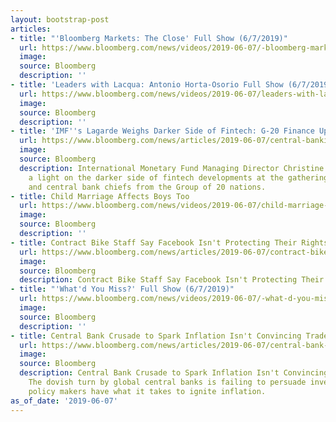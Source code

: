 ```yaml
---
layout: bootstrap-post
articles:
- title: "'Bloomberg Markets: The Close' Full Show (6/7/2019)"
  url: https://www.bloomberg.com/news/videos/2019-06-07/-bloomberg-markets-the-close-full-show-6-7-2019-video
  image: 
  source: Bloomberg
  description: ''
- title: 'Leaders with Lacqua: Antonio Horta-Osorio Full Show (6/7/2019)'
  url: https://www.bloomberg.com/news/videos/2019-06-07/leaders-with-lacqua-antonio-horta-osorio-full-show-6-7-2019-video
  image: 
  source: Bloomberg
  description: ''
- title: 'IMF''s Lagarde Weighs Darker Side of Fintech: G-20 Finance Update'
  url: https://www.bloomberg.com/news/articles/2019-06-07/central-banking-heroes-gather-g-20-finance-meetings-update
  image: 
  source: Bloomberg
  description: International Monetary Fund Managing Director Christine Lagarde shone
    a light on the darker side of fintech developments at the gathering of finance
    and central bank chiefs from the Group of 20 nations.
- title: Child Marriage Affects Boys Too
  url: https://www.bloomberg.com/news/videos/2019-06-07/child-marriage-affects-boys-too-video
  image: 
  source: Bloomberg
  description: ''
- title: Contract Bike Staff Say Facebook Isn't Protecting Their Rights
  url: https://www.bloomberg.com/news/articles/2019-06-07/contract-bike-staff-say-facebook-isn-t-protecting-their-rights
  image: 
  source: Bloomberg
  description: Contract Bike Staff Say Facebook Isn't Protecting Their Rights bloomberg.com
- title: "'What'd You Miss?' Full Show (6/7/2019)"
  url: https://www.bloomberg.com/news/videos/2019-06-07/-what-d-you-miss-full-show-6-7-2019-video
  image: 
  source: Bloomberg
  description: ''
- title: Central Bank Crusade to Spark Inflation Isn't Convincing Traders - Bloomberg
  url: https://www.bloomberg.com/news/articles/2019-06-07/central-bank-crusade-to-spark-inflation-isn-t-convincing-traders
  image: 
  source: Bloomberg
  description: Central Bank Crusade to Spark Inflation Isn't Convincing Traders Bloomberg
    The dovish turn by global central banks is failing to persuade investors that
    policy makers have what it takes to ignite inflation.
as_of_date: '2019-06-07'
---
```


